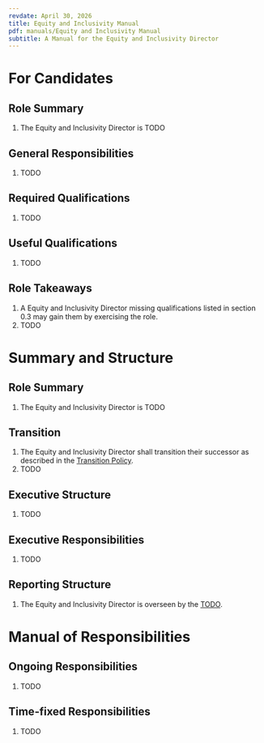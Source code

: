```yaml
---
revdate: April 30, 2026
title: Equity and Inclusivity Manual
pdf: manuals/Equity and Inclusivity Manual
subtitle: A Manual for the Equity and Inclusivity Director
---
```


# For Candidates

## Role Summary
1. The Equity and Inclusivity Director is TODO

## General Responsibilities
1. TODO

## Required Qualifications
1. TODO

## Useful Qualifications
1. TODO

## Role Takeaways
1. A Equity and Inclusivity Director missing qualifications listed in section 0.3 may gain them by exercising the role.
1. TODO

# Summary and Structure

## Role Summary
1. The Equity and Inclusivity Director is TODO

## Transition
1. The Equity and Inclusivity Director shall transition their successor as described in the [Transition Policy](../policies/transition-policy.md).
1. TODO

## Executive Structure
1. TODO

## Executive Responsibilities
1. TODO

## Reporting Structure
1. The Equity and Inclusivity Director is overseen by the [TODO](TODO-manual.md).

# Manual of Responsibilities

## Ongoing Responsibilities
1. TODO

## Time-fixed Responsibilities
1. TODO
